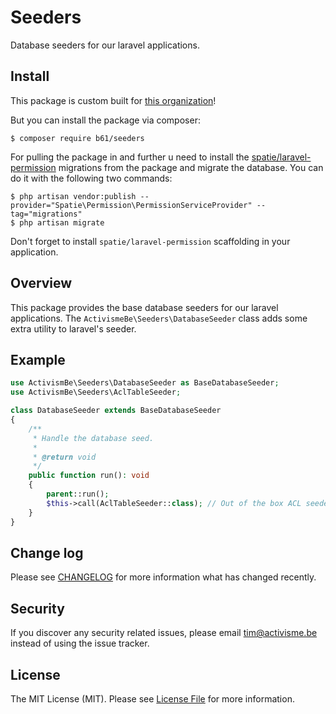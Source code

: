 # Seeders 

Database seeders for our laravel applications. 

## Install 

This package is custom built for [this organization](https://github.com/nuclear-campain)!

But you can install the package via composer: 

```
$ composer require b61/seeders
```

For pulling the package in and further u need to install the [spatie/laravel-permission](https://github.com/spatie/laravel-permission) migrations from the package and migrate the database. You can do it with the following two commands: 

```
$ php artisan vendor:publish --provider="Spatie\Permission\PermissionServiceProvider" --tag="migrations"
$ php artisan migrate
```

Don't forget to install `spatie/laravel-permission` scaffolding in your application. 

## Overview 

This package provides the base database seeders for our laravel applications. The `ActivismeBe\Seeders\DatabaseSeeder` class adds 
some extra utility to laravel's seeder. 

## Example 

```php 
use ActivismBe\Seeders\DatabaseSeeder as BaseDatabaseSeeder;
use ActivismBe\Seeders\AclTableSeeder;

class DatabaseSeeder extends BaseDatabaseSeeder
{
    /**
     * Handle the database seed. 
     *
     * @return void
     */
    public function run(): void 
    {
        parent::run();
        $this->call(AclTableSeeder::class); // Out of the box ACL seeder for the database.
    }
}
```

## Change log

Please see [CHANGELOG](CHANGELOG.md) for more information what has changed recently.

## Security

If you discover any security related issues, please email tim@activisme.be instead of using the issue tracker.

## License

The MIT License (MIT). Please see [License File](LICENSE.md) for more information.
